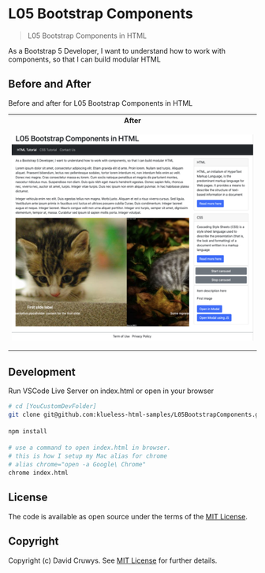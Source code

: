 # L05 Bootstrap Components

> L05 Bootstrap Components in HTML

As a Bootstrap 5 Developer, I want to understand how to work with components, so that I can build modular HTML

## Before and After

Before and after for L05 Bootstrap Components in HTML

<table>
<tr>
  <th>After</th>
</tr>
<tr>
  <td>
  
  ![After](shot-after.png 'After screenshot')
  
  </td>
</tr>
</table>

## Development

Run VSCode Live Server on index.html or open in your browser

```bash
# cd [YouCustomDevFolder]
git clone git@github.com:klueless-html-samples/L05BootstrapComponents.git && cd L05BootstrapComponents

npm install

# use a command to open index.html in browser.
# this is how I setup my Mac alias for chrome
# alias chrome="open -a Google\ Chrome"
chrome index.html
```

## License

The code is available as open source under the terms of the [MIT License](https://opensource.org/licenses/MIT).

## Copyright

Copyright (c) David Cruwys. See [MIT License](LICENSE.txt) for further details.
